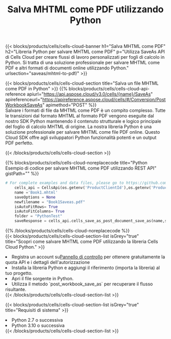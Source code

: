 ﻿---
title:  Salva MHTML come PDF utilizzando Python
description:  Utilizzando Aspose.Cells Cloud SDK per Python per salvare il file in formato MHTML come file in formato PDF.
kwords: Excel, Save MHTML as PDF, REST, Python
howto: How to save MHTML as PDF using Aspose.Cells Cloud Python library.
---
{{< blocks/products/cells/cells-cloud-banner h1="Salva MHTML come PDF" h2="Libreria Python per salvare MHTML come PDF" p="Utilizza SaveAs API di Cells Cloud per creare flussi di lavoro personalizzati per fogli di calcolo in Python. Si tratta di una soluzione professionale per salvare MHTML come PDF e altri formati di documenti online utilizzando Python." urlsection="saveas/mhtml-to-pdf/" >}}

{{< blocks/products/cells/cells-cloud-section title="Salva un file MHTML come PDF in Python" >}}
{{% blocks/products/cells/cells-cloud-api-reference apiurl="https://api.aspose.cloud/v3.0/cells/{name}/SaveAs" apireferenceurl="https://apireference.aspose.cloud/cells/#/Conversion/PostWorkbookSaveAs" apimethod="POST" %}}
<br/>
Salvare i formati di file da MHTML come PDF è un compito complesso. Tutte le transizioni dal formato MHTML al formato PDF vengono eseguite dal nostro SDK Python mantenendo il contenuto strutturale e logico principale del foglio di calcolo MHTML di origine. La nostra libreria Python è una soluzione professionale per salvare MHTML come file PDF online. Questo Cloud SDK offre agli sviluppatori Python funzionalità potenti e un output PDF perfetto.

{{< /blocks/products/cells/cells-cloud-section >}}

{{% blocks/products/cells/cells-cloud-noreplacecode title="Python Esempio di codice per salvare MHTML come PDF utilizzando REST API" gistPath="" %}}
  
```python
# For complete examples and data files, please go to https://github.com/aspose-cells-cloud/aspose-cells-cloud-python/
    cells_api = CellsApi(os.getenv('ProductClientId'),os.getenv('ProductClientSecret'))
    name ='Book1.mhtml'    
    saveOptions = None
    newfilename = "Book1Saveas.pdf"
    isAutoFitRows= True
    isAutoFitColumns= True
    folder = "PythonTest"
    saveResponse = cells_api.cells_save_as_post_document_save_as(name,save_options=saveOptions, newfilename=(folder +'/' + newfilename),folder=folder)
```
  
{{% /blocks/products/cells/cells-cloud-noreplacecode %}}
<br/>
{{< blocks/products/cells/cells-cloud-section-list isGrey="true" title="Scopri come salvare MHTML come PDF utilizzando la libreria Cells Cloud Python." >}}
<li> Registra un account su<a href="https://dashboard.aspose.cloud/">Pannello di controllo</a> per ottenere gratuitamente la quota API e i dettagli dell'autorizzazione</li>
<li>Installa la libreria Python e aggiungi il riferimento (importa la libreria) al tuo progetto.</li>
<li>Apri il file sorgente in Python.</li>
<li>Utilizza il metodo `post_workbook_save_as` per recuperare il flusso risultante.</li>
{{< /blocks/products/cells/cells-cloud-section-list >}}

{{< blocks/products/cells/cells-cloud-section-list isGrey="true" title="Requisiti di sistema" >}}
<li>Python 2.7 o successiva</li>
<li>Python 3.10 o successiva</li>
{{< /blocks/products/cells/cells-cloud-section-list >}}
